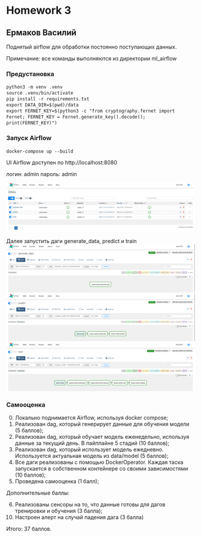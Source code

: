# Homework 3
## Ермаков Василий
<p>
    Поднятый airflow для обработки постоянно поступающих данных.
</p>
Примечание: все команды выполняются из директории ml_airflow

### Предустановка
```commandline
python3 -m venv .venv
source .venv/bin/activate
pip install -r requirements.txt
export DATA_DIR=$(pwd)/data
export FERNET_KEY=$(python3 -c "from cryptography.fernet import Fernet; FERNET_KEY = Fernet.generate_key().decode(); print(FERNET_KEY)")
```

### Запуск Airflow
```commandline
docker-compose up --build
```
<p>
UI Airflow доступен по http://localhost:8080
</p>
<p>
логин: admin
пароль: admin
</p>

![All dags](https://github.com/nokrolikno/Images/raw/main/all_dags.png)

Далее запустить даги generate_data, predict и train
![generate_data](https://github.com/nokrolikno/Images/raw/main/generate_data.png)
![predict](https://github.com/nokrolikno/Images/raw/main/predict.png)
![train](https://github.com/nokrolikno/Images/raw/main/train.png)

### Самооценка
<ol>
    <li value="0"> Локально поднимается Airflow, используя docker compose;
    <li> Реализован dag, который генерирует данные для обучения модели (5 баллов);
    <li> Реализован dag, который обучает модель еженедельно, используя данные за текущий день. В пайплайне 5 стадий (10 баллов);
    <li> Реализован dag, который использует модель ежедневно. Используется актуальная модель из data/model (5 баллов);
    <li> Все даги реализованы с помощью DockerOperator. Каждая таска запускается в собственном контейнере со своими зависимостями (10 баллов);
    <li> Проведена самооценка (1 балл);
</ol>
<p>Дополнительные баллы:</p>
<ol>
    <li value="6">Реализованы сенсоры на то, что данные готовы для дагов тренировки и обучения (3 балла);</li>
    <li value="10">Настроен алерт на случай падения дага (3 балла)</li>
</ol>

Итого: 37 баллов.